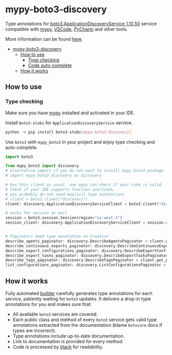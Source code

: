 # mypy-boto3-discovery

Type annotations for
[boto3.ApplicationDiscoveryService 1.10.50](https://boto3.amazonaws.com/v1/documentation/api/1.10.50/reference/services/discovery.html#ApplicationDiscoveryService) service
compatible with [mypy](https://github.com/python/mypy), [VSCode](https://code.visualstudio.com/),
[PyCharm](https://www.jetbrains.com/pycharm/) and other tools.

More information can be found [here](https://vemel.github.io/mypy_boto3/).

- [mypy-boto3-discovery](#mypy-boto3-discovery)
  - [How to use](#how-to-use)
    - [Type checking](#type-checking)
    - [Code auto-complete](#code-auto-complete)
  - [How it works](#how-it-works)

## How to use

### Type checking

Make sure you have [mypy](https://github.com/python/mypy) installed and activated in your IDE.

Install `boto3-stubs` for `ApplicationDiscoveryService` service.

```bash
python -m pip install boto3-stubs[mypy-boto3-discovery]
```

Use `boto3` with `mypy_boto3` in your project and enjoy type checking and auto-complete.

```python
import boto3

from mypy_boto3 import discovery
# alternative import if you do not want to install mypy_boto3 package
# import mypy_boto3_discovery as discovery

# Use this client as usual, now mypy can check if your code is valid.
# Check if your IDE supports function overloads,
# you probably do not need explicit type annotations
# client = boto3.client("discovery")
client: discovery.ApplicationDiscoveryServiceClient = boto3.client("discovery")

# works for session as well
session = boto3.session.Session(region="us-west-1")
session_client: discovery.ApplicationDiscoveryServiceClient = session.client("discovery")


# Paginators need type annotation on creation
describe_agents_paginator: discovery.DescribeAgentsPaginator = client.get_paginator("describe_agents")
describe_continuous_exports_paginator: discovery.DescribeContinuousExportsPaginator = client.get_paginator("describe_continuous_exports")
describe_export_configurations_paginator: discovery.DescribeExportConfigurationsPaginator = client.get_paginator("describe_export_configurations")
describe_export_tasks_paginator: discovery.DescribeExportTasksPaginator = client.get_paginator("describe_export_tasks")
describe_tags_paginator: discovery.DescribeTagsPaginator = client.get_paginator("describe_tags")
list_configurations_paginator: discovery.ListConfigurationsPaginator = client.get_paginator("list_configurations")
```

## How it works

Fully automated [builder](https://github.com/vemel/mypy_boto3) carefully generates
type annotations for each service, patiently waiting for `boto3` updates. It delivers
a drop-in type annotations for you and makes sure that:

- All available `boto3` services are covered.
- Each public class and method of every `boto3` service gets valid type annotations
  extracted from the documentation (blame `botocore` docs if types are incorrect).
- Type annotations include up-to-date documentation.
- Link to documentation is provided for every method.
- Code is processed by [black](https://github.com/psf/black) for readability.